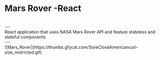# Mars Rover -React
<br/>
---
<br/>
React application that uses NASA Mars Rover API and feature stateless and stateful components
<br/>
---
<br/>
![Mars_Rover](https://thumbs.gfycat.com/SoreCloseAmericancurl-size_restricted.gif)
